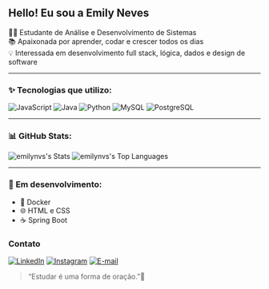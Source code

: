 ## Hello! Eu sou a Emily Neves

👩‍💻 Estudante de Análise e Desenvolvimento de Sistemas  
📚 Apaixonada por aprender, codar e crescer todos os dias  
💡 Interessada em desenvolvimento full stack, lógica, dados e design de software

---

### ✨ Tecnologias que utilizo:
![JavaScript](https://img.shields.io/badge/JavaScript-F7DF1E?style=for-the-badge&logo=javascript&logoColor=000000)
![Java](https://img.shields.io/badge/Java-ED8B00?style=for-the-badge&logo=openjdk&logoColor=white)
![Python](https://img.shields.io/badge/Python-306998?style=for-the-badge&logo=python&logoColor=ffdd54)
![MySQL](https://img.shields.io/badge/MySQL-00618A?style=for-the-badge&logo=mysql&logoColor=white)
![PostgreSQL](https://img.shields.io/badge/PostgreSQL-336791?style=for-the-badge&logo=postgresql&logoColor=white)

---

### 📊 GitHub Stats:
![emilynvs's Stats](https://github-readme-stats.vercel.app/api?username=emilynvs&theme=midnight-purple&show_icons=true&hide_border=false&count_private=true)
![emilynvs's Top Languages](https://github-readme-stats.vercel.app/api/top-langs/?username=emilynvs&theme=midnight-purple&show_icons=true&hide_border=false&layout=compact)

---

### 🌱 Em desenvolvimento:
- 🐳 Docker
- 🌐 HTML e CSS
- ☕ Spring Boot

### Contato
[![LinkedIn](https://img.shields.io/badge/LinkedIn-0077B5?style=for-the-badge&logo=linkedin)](www.linkedin.com/in/emily-neves-nascimento-17a2a7326)
[![Instagram](https://img.shields.io/badge/-Instagram-%23E4405F?style=for-the-badge&logo=instagram&logoColor=white)](https://www.instagram.com/emynvs/)
[![E-mail](https://img.shields.io/badge/-Email-1e1e2e?style=for-the-badge&logo=microsoft-outlook&logoColor=007BFF)](mailto:emilynascimento22@outlook.com)

> “Estudar é uma forma de oração.”🌺
<!--
**emilynvs/emilynvs** is a ✨ _special_ ✨ repository because its `README.md` (this file) appears on your GitHub profile.

Here are some ideas to get you started:

- 🔭 I’m currently working on ...
- 🌱 I’m currently learning ...
- 👯 I’m looking to collaborate on ...
- 🤔 I’m looking for help with ...
- 💬 Ask me about ...
- 📫 How to reach me: ...
- 😄 Pronouns: ...
- ⚡ Fun fact: ...
-->
